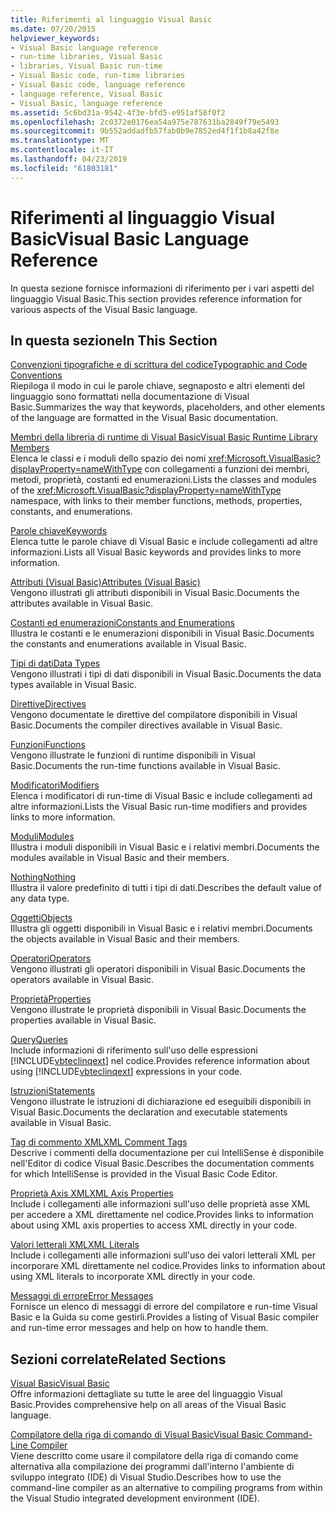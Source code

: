 ```yaml
---
title: Riferimenti al linguaggio Visual Basic
ms.date: 07/20/2015
helpviewer_keywords:
- Visual Basic language reference
- run-time libraries, Visual Basic
- libraries, Visual Basic run-time
- Visual Basic code, run-time libraries
- Visual Basic code, language reference
- language reference, Visual Basic
- Visual Basic, language reference
ms.assetid: 5c6bd31a-9542-4f3e-bfd5-e951af58f0f2
ms.openlocfilehash: 2c0372e0176ea54a975e787631ba2849f79e5493
ms.sourcegitcommit: 9b552addadfb57fab0b9e7852ed4f1f1b8a42f8e
ms.translationtype: MT
ms.contentlocale: it-IT
ms.lasthandoff: 04/23/2019
ms.locfileid: "61803181"
---
```

# <a name="visual-basic-language-reference"></a><span data-ttu-id="96a57-102">Riferimenti al linguaggio Visual Basic</span><span class="sxs-lookup"><span data-stu-id="96a57-102">Visual Basic Language Reference</span></span>
<span data-ttu-id="96a57-103">In questa sezione fornisce informazioni di riferimento per i vari aspetti del linguaggio Visual Basic.</span><span class="sxs-lookup"><span data-stu-id="96a57-103">This section provides reference information for various aspects of the Visual Basic language.</span></span>  
  
## <a name="in-this-section"></a><span data-ttu-id="96a57-104">In questa sezione</span><span class="sxs-lookup"><span data-stu-id="96a57-104">In This Section</span></span>  
 [<span data-ttu-id="96a57-105">Convenzioni tipografiche e di scrittura del codice</span><span class="sxs-lookup"><span data-stu-id="96a57-105">Typographic and Code Conventions</span></span>](../../visual-basic/language-reference/typographic-and-code-conventions.md)  
 <span data-ttu-id="96a57-106">Riepiloga il modo in cui le parole chiave, segnaposto e altri elementi del linguaggio sono formattati nella documentazione di Visual Basic.</span><span class="sxs-lookup"><span data-stu-id="96a57-106">Summarizes the way that keywords, placeholders, and other elements of the language are formatted in the Visual Basic documentation.</span></span>  
  
 [<span data-ttu-id="96a57-107">Membri della libreria di runtime di Visual Basic</span><span class="sxs-lookup"><span data-stu-id="96a57-107">Visual Basic Runtime Library Members</span></span>](../../visual-basic/language-reference/runtime-library-members.md)  
 <span data-ttu-id="96a57-108">Elenca le classi e i moduli dello spazio dei nomi <xref:Microsoft.VisualBasic?displayProperty=nameWithType> con collegamenti a funzioni dei membri, metodi, proprietà, costanti ed enumerazioni.</span><span class="sxs-lookup"><span data-stu-id="96a57-108">Lists the classes and modules of the <xref:Microsoft.VisualBasic?displayProperty=nameWithType> namespace, with links to their member functions, methods, properties, constants, and enumerations.</span></span>  
  
 [<span data-ttu-id="96a57-109">Parole chiave</span><span class="sxs-lookup"><span data-stu-id="96a57-109">Keywords</span></span>](../../visual-basic/language-reference/keywords/index.md)  
 <span data-ttu-id="96a57-110">Elenca tutte le parole chiave di Visual Basic e include collegamenti ad altre informazioni.</span><span class="sxs-lookup"><span data-stu-id="96a57-110">Lists all Visual Basic keywords and provides links to more information.</span></span>  
  
 [<span data-ttu-id="96a57-111">Attributi (Visual Basic)</span><span class="sxs-lookup"><span data-stu-id="96a57-111">Attributes (Visual Basic)</span></span>](../../visual-basic/language-reference/attributes.md)  
 <span data-ttu-id="96a57-112">Vengono illustrati gli attributi disponibili in Visual Basic.</span><span class="sxs-lookup"><span data-stu-id="96a57-112">Documents the attributes available in Visual Basic.</span></span>  
  
 [<span data-ttu-id="96a57-113">Costanti ed enumerazioni</span><span class="sxs-lookup"><span data-stu-id="96a57-113">Constants and Enumerations</span></span>](../../visual-basic/language-reference/constants-and-enumerations.md)  
 <span data-ttu-id="96a57-114">Illustra le costanti e le enumerazioni disponibili in Visual Basic.</span><span class="sxs-lookup"><span data-stu-id="96a57-114">Documents the constants and enumerations available in Visual Basic.</span></span>  
  
 [<span data-ttu-id="96a57-115">Tipi di dati</span><span class="sxs-lookup"><span data-stu-id="96a57-115">Data Types</span></span>](../../visual-basic/language-reference/data-types/index.md)  
 <span data-ttu-id="96a57-116">Vengono illustrati i tipi di dati disponibili in Visual Basic.</span><span class="sxs-lookup"><span data-stu-id="96a57-116">Documents the data types available in Visual Basic.</span></span>  
  
 [<span data-ttu-id="96a57-117">Direttive</span><span class="sxs-lookup"><span data-stu-id="96a57-117">Directives</span></span>](../../visual-basic/language-reference/directives/index.md)  
 <span data-ttu-id="96a57-118">Vengono documentate le direttive del compilatore disponibili in Visual Basic.</span><span class="sxs-lookup"><span data-stu-id="96a57-118">Documents the compiler directives available in Visual Basic.</span></span>  
  
 [<span data-ttu-id="96a57-119">Funzioni</span><span class="sxs-lookup"><span data-stu-id="96a57-119">Functions</span></span>](../../visual-basic/language-reference/functions/index.md)  
 <span data-ttu-id="96a57-120">Vengono illustrate le funzioni di runtime disponibili in Visual Basic.</span><span class="sxs-lookup"><span data-stu-id="96a57-120">Documents the run-time functions available in Visual Basic.</span></span>  
  
 [<span data-ttu-id="96a57-121">Modificatori</span><span class="sxs-lookup"><span data-stu-id="96a57-121">Modifiers</span></span>](../../visual-basic/language-reference/modifiers/index.md)  
 <span data-ttu-id="96a57-122">Elenca i modificatori di run-time di Visual Basic e include collegamenti ad altre informazioni.</span><span class="sxs-lookup"><span data-stu-id="96a57-122">Lists the Visual Basic run-time modifiers and provides links to more information.</span></span>  
  
 [<span data-ttu-id="96a57-123">Moduli</span><span class="sxs-lookup"><span data-stu-id="96a57-123">Modules</span></span>](../../visual-basic/language-reference/modules.md)  
 <span data-ttu-id="96a57-124">Illustra i moduli disponibili in Visual Basic e i relativi membri.</span><span class="sxs-lookup"><span data-stu-id="96a57-124">Documents the modules available in Visual Basic and their members.</span></span>  
  
 [<span data-ttu-id="96a57-125">Nothing</span><span class="sxs-lookup"><span data-stu-id="96a57-125">Nothing</span></span>](../../visual-basic/language-reference/nothing.md)  
 <span data-ttu-id="96a57-126">Illustra il valore predefinito di tutti i tipi di dati.</span><span class="sxs-lookup"><span data-stu-id="96a57-126">Describes the default value of any data type.</span></span>  
  
 [<span data-ttu-id="96a57-127">Oggetti</span><span class="sxs-lookup"><span data-stu-id="96a57-127">Objects</span></span>](../../visual-basic/language-reference/objects/index.md)  
 <span data-ttu-id="96a57-128">Illustra gli oggetti disponibili in Visual Basic e i relativi membri.</span><span class="sxs-lookup"><span data-stu-id="96a57-128">Documents the objects available in Visual Basic and their members.</span></span>  
  
 [<span data-ttu-id="96a57-129">Operatori</span><span class="sxs-lookup"><span data-stu-id="96a57-129">Operators</span></span>](../../visual-basic/language-reference/operators/index.md)  
 <span data-ttu-id="96a57-130">Vengono illustrati gli operatori disponibili in Visual Basic.</span><span class="sxs-lookup"><span data-stu-id="96a57-130">Documents the operators available in Visual Basic.</span></span>  
  
 [<span data-ttu-id="96a57-131">Proprietà</span><span class="sxs-lookup"><span data-stu-id="96a57-131">Properties</span></span>](../../visual-basic/language-reference/properties.md)  
 <span data-ttu-id="96a57-132">Vengono illustrate le proprietà disponibili in Visual Basic.</span><span class="sxs-lookup"><span data-stu-id="96a57-132">Documents the properties available in Visual Basic.</span></span>  
  
 [<span data-ttu-id="96a57-133">Query</span><span class="sxs-lookup"><span data-stu-id="96a57-133">Queries</span></span>](../../visual-basic/language-reference/queries/index.md)  
 <span data-ttu-id="96a57-134">Include informazioni di riferimento sull'uso delle espressioni [!INCLUDE[vbteclinqext](~/includes/vbteclinqext-md.md)] nel codice.</span><span class="sxs-lookup"><span data-stu-id="96a57-134">Provides reference information about using [!INCLUDE[vbteclinqext](~/includes/vbteclinqext-md.md)] expressions in your code.</span></span>  
  
 [<span data-ttu-id="96a57-135">Istruzioni</span><span class="sxs-lookup"><span data-stu-id="96a57-135">Statements</span></span>](../../visual-basic/language-reference/statements/index.md)  
 <span data-ttu-id="96a57-136">Vengono illustrate le istruzioni di dichiarazione ed eseguibili disponibili in Visual Basic.</span><span class="sxs-lookup"><span data-stu-id="96a57-136">Documents the declaration and executable statements available in Visual Basic.</span></span>  
  
 [<span data-ttu-id="96a57-137">Tag di commento XML</span><span class="sxs-lookup"><span data-stu-id="96a57-137">XML Comment Tags</span></span>](../../visual-basic/language-reference/xmldoc/index.md)  
 <span data-ttu-id="96a57-138">Descrive i commenti della documentazione per cui IntelliSense è disponibile nell'Editor di codice Visual Basic.</span><span class="sxs-lookup"><span data-stu-id="96a57-138">Describes the documentation comments for which IntelliSense is provided in the Visual Basic Code Editor.</span></span>  
  
 [<span data-ttu-id="96a57-139">Proprietà Axis XML</span><span class="sxs-lookup"><span data-stu-id="96a57-139">XML Axis Properties</span></span>](../../visual-basic/language-reference/xml-axis/index.md)  
 <span data-ttu-id="96a57-140">Include i collegamenti alle informazioni sull'uso delle proprietà asse XML per accedere a XML direttamente nel codice.</span><span class="sxs-lookup"><span data-stu-id="96a57-140">Provides links to information about using XML axis properties to access XML directly in your code.</span></span>  
  
 [<span data-ttu-id="96a57-141">Valori letterali XML</span><span class="sxs-lookup"><span data-stu-id="96a57-141">XML Literals</span></span>](../../visual-basic/language-reference/xml-literals/index.md)  
 <span data-ttu-id="96a57-142">Include i collegamenti alle informazioni sull'uso dei valori letterali XML per incorporare XML direttamente nel codice.</span><span class="sxs-lookup"><span data-stu-id="96a57-142">Provides links to information about using XML literals to incorporate XML directly in your code.</span></span>  
  
 [<span data-ttu-id="96a57-143">Messaggi di errore</span><span class="sxs-lookup"><span data-stu-id="96a57-143">Error Messages</span></span>](../../visual-basic/language-reference/error-messages/index.md)  
 <span data-ttu-id="96a57-144">Fornisce un elenco di messaggi di errore del compilatore e run-time Visual Basic e la Guida su come gestirli.</span><span class="sxs-lookup"><span data-stu-id="96a57-144">Provides a listing of Visual Basic compiler and run-time error messages and help on how to handle them.</span></span>  
  
## <a name="related-sections"></a><span data-ttu-id="96a57-145">Sezioni correlate</span><span class="sxs-lookup"><span data-stu-id="96a57-145">Related Sections</span></span>  
 [<span data-ttu-id="96a57-146">Visual Basic</span><span class="sxs-lookup"><span data-stu-id="96a57-146">Visual Basic</span></span>](../../visual-basic/index.md)  
 <span data-ttu-id="96a57-147">Offre informazioni dettagliate su tutte le aree del linguaggio Visual Basic.</span><span class="sxs-lookup"><span data-stu-id="96a57-147">Provides comprehensive help on all areas of the Visual Basic language.</span></span>  
  
 [<span data-ttu-id="96a57-148">Compilatore della riga di comando di Visual Basic</span><span class="sxs-lookup"><span data-stu-id="96a57-148">Visual Basic Command-Line Compiler</span></span>](../../visual-basic/reference/command-line-compiler/index.md)  
 <span data-ttu-id="96a57-149">Viene descritto come usare il compilatore della riga di comando come alternativa alla compilazione dei programmi dall'interno l'ambiente di sviluppo integrato (IDE) di Visual Studio.</span><span class="sxs-lookup"><span data-stu-id="96a57-149">Describes how to use the command-line compiler as an alternative to compiling programs from within the Visual Studio integrated development environment (IDE).</span></span>
